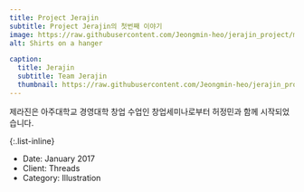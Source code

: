 ```yaml
---
title: Project Jerajin
subtitle: Project Jerajin의 첫번째 이야기
image: https://raw.githubusercontent.com/Jeongmin-heo/jerajin_project/master/assets/img/port_1.jpg
alt: Shirts on a hanger

caption:
  title: Jerajin
  subtitle: Team Jerajin
  thumbnail: https://raw.githubusercontent.com/Jeongmin-heo/jerajin_project/master/assets/img/port_1.jpg
---
```

제라진은 아주대학교 경영대학 창업 수업인 창업세미나로부터 허정민과 함께 시작되었습니다. 

{:.list-inline}
- Date: January 2017
- Client: Threads
- Category: Illustration

